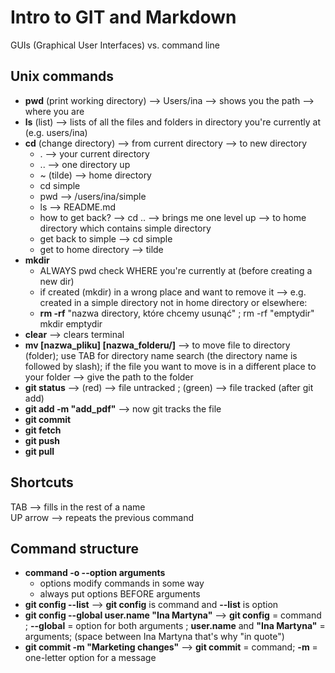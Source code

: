 # Intro to GIT and Markdown

GUIs (Graphical User Interfaces) vs. command line
  
## **Unix commands**<br>
* **pwd** (print working directory) --> Users/ina --> shows you the path --> where you are<br>
* **ls** (list) --> lists of all the files and folders in directory you're currently at (e.g. users/ina)<br>
* **cd** (change directory) --> from current directory --> to new directory<br>
    -  . --> your current directory<br>
    - .. --> one directory up<br>
    - ~ (tilde) --> home directory<br>
    - cd simple<br>
    - pwd --> /users/ina/simple<br>
    - ls --> README.md<br>
    - how to get back? --> cd .. --> brings me one level up --> to home directory which contains simple directory<br>
    - get back to simple --> cd simple<br>
    - get to home directory --> tilde<br>
* **mkdir**<br>
    - ALWAYS pwd check WHERE you're currently at (before creating a new dir)<br>
    - if created (mkdir) in a wrong place and want to remove it --> e.g. created in a simple directory not in home directory or elsewhere:<br>
    - **rm -rf** "nazwa directory, które chcemy usunąć" ; rm -rf "emptydir"<br>
      mkdir emptydir<br>
* **clear** --> clears terminal<br>
* **mv [nazwa_pliku] [nazwa_folderu/]** --> to move file to directory (folder); use TAB for directory name search (the directory name is followed by slash); if the file you want to move is in a different place to your folder --> give the path to the folder<br>
* **git status** --> (red) --> file untracked ; (green) --> file tracked (after git add)
* **git add -m "add_pdf"** --> now git tracks the file
* **git commit**<br>
* **git fetch**<br>
* **git push**<br>
* **git pull**<br>

     
## **Shortcuts**<br>
  TAB --> fills in the rest of a name<br>
  UP arrow --> repeats the previous command<br>

## Command structure<br>
- **command -o --option arguments**<br>
  - options modify commands in some way
  - always put options BEFORE arguments
- **git config --list** --> **git config** is command and **--list** is option<br>
- **git config --global user.name "Ina Martyna"** --> **git config** = command ; **--global** = option for both arguments ; **user.name** and **"Ina Martyna"** = arguments; (space between Ina Martyna that's why "in quote")<br>
- **git commit -m "Marketing changes"** --> **git commit** = command; **-m** = one-letter option for a message<br>










  
